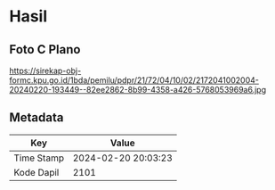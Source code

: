 # Hasil

## Foto C Plano

https://sirekap-obj-formc.kpu.go.id/1bda/pemilu/pdpr/21/72/04/10/02/2172041002004-20240220-193449--82ee2862-8b99-4358-a426-5768053969a6.jpg


## Metadata

| Key        | Value               |
| ---------- | ------------------- |
| Time Stamp | 2024-02-20 20:03:23 |
| Kode Dapil | 2101                |



